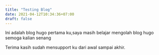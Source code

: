 ```yaml
---
title: "Testing Blog"
date: 2021-04-12T10:34:36+07:00
draft: false
---
```


Ini adalah blog hugo pertama ku,saya masih belajar mengolah blog hugo semoga kalian senang

Terima kasih sudah mensupport ku dari awal sampai akhir.


